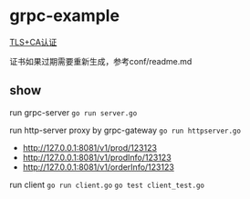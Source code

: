 # grpc-example

[TLS+CA认证](./conf)

证书如果过期需要重新生成，参考conf/readme.md

## show

run grpc-server
`go run server.go`

run http-server proxy by grpc-gateway
`go run httpserver.go`

* http://127.0.0.1:8081/v1/prod/123123
* http://127.0.0.1:8081/v1/prodInfo/123123
* http://127.0.0.1:8081/v1/orderInfo/123123

run client
`go run client.go`
`go test client_test.go`
